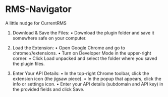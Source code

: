 # RMS-Navigator
A little nudge for CurrentRMS


  1.	Download & Save the Files:
  • Download the plugin folder and save it somewhere safe on your computer.
	
 3.	Load the Extension:
	•	Open Google Chrome and go to chrome://extensions.
	•	Turn on Developer Mode in the upper-right corner.
	•	Click Load unpacked and select the folder where you saved the plugin files.
	
 4.	Enter Your API Details:
	•	In the top-right Chrome toolbar, click the extension icon (the jigsaw piece).
	•	In the popup that appears, click the info or settings icon.
	•	Enter your API details (subdomain and API key) in the provided fields and click Save.
